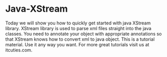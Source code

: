 Java-XStream
============

Today we will show you how to quickly get started with java XStream library. XStream library is used to parse xml files straight into the java classes. You need to annotate your object with appropriate annotations so that XStream knows how to convert xml to java object. This is a tutorial material. Use it any way you want. For more great tutorials visit us at itcuties.com.
